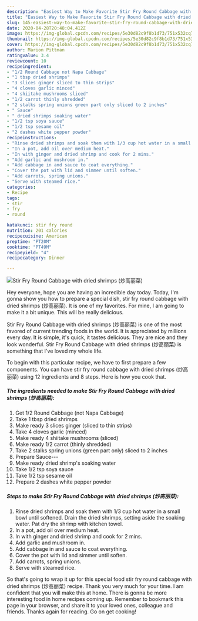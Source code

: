 ```yaml
---
description: "Easiest Way to Make Favorite Stir Fry Round Cabbage with dried shrimps (炒高丽菜)"
title: "Easiest Way to Make Favorite Stir Fry Round Cabbage with dried shrimps (炒高丽菜)"
slug: 145-easiest-way-to-make-favorite-stir-fry-round-cabbage-with-dried-shrimps
date: 2020-04-28T20:48:04.412Z
image: https://img-global.cpcdn.com/recipes/5e30d82c9f8b1d73/751x532cq70/stir-fry-round-cabbage-with-dried-shrimps-炒高丽菜-recipe-main-photo.jpg
thumbnail: https://img-global.cpcdn.com/recipes/5e30d82c9f8b1d73/751x532cq70/stir-fry-round-cabbage-with-dried-shrimps-炒高丽菜-recipe-main-photo.jpg
cover: https://img-global.cpcdn.com/recipes/5e30d82c9f8b1d73/751x532cq70/stir-fry-round-cabbage-with-dried-shrimps-炒高丽菜-recipe-main-photo.jpg
author: Marion Pittman
ratingvalue: 3.4
reviewcount: 10
recipeingredient:
- "1/2 Round Cabbage not Napa Cabbage"
- "1 tbsp dried shrimps"
- "3 slices ginger sliced to thin strips"
- "4 cloves garlic minced"
- "4 shiitake mushrooms sliced"
- "1/2 carrot thinly shredded"
- "2 stalks spring unions green part only sliced to 2 inches"
- " Sauce"
- " dried shrimps soaking water"
- "1/2 tsp soya sauce"
- "1/2 tsp sesame oil"
- "2 dashes white pepper powder"
recipeinstructions:
- "Rinse dried shrimps and soak them with 1/3 cup hot water in a small bowl until softened. Drain the dried shrimps, setting aside the soaking water. Pat dry the shrimp with kitchen towel."
- "In a pot, add oil over medium heat."
- "In with ginger and dried shrimp and cook for 2 mins."
- "Add garlic and mushroom in."
- "Add cabbage in and sauce to coat everything."
- "Cover the pot with lid and simmer until soften."
- "Add carrots, spring unions."
- "Serve with steamed rice."
categories:
- Recipe
tags:
- stir
- fry
- round

katakunci: stir fry round 
nutrition: 201 calories
recipecuisine: American
preptime: "PT20M"
cooktime: "PT49M"
recipeyield: "4"
recipecategory: Dinner

---
```



![Stir Fry Round Cabbage with dried shrimps (炒高丽菜)](https://img-global.cpcdn.com/recipes/5e30d82c9f8b1d73/751x532cq70/stir-fry-round-cabbage-with-dried-shrimps-炒高丽菜-recipe-main-photo.jpg)

Hey everyone, hope you are having an incredible day today. Today, I'm gonna show you how to prepare a special dish, stir fry round cabbage with dried shrimps (炒高丽菜). It is one of my favorites. For mine, I am going to make it a bit unique. This will be really delicious.



Stir Fry Round Cabbage with dried shrimps (炒高丽菜) is one of the most favored of current trending foods in the world. It is appreciated by millions every day. It is simple, it's quick, it tastes delicious. They are nice and they look wonderful. Stir Fry Round Cabbage with dried shrimps (炒高丽菜) is something that I've loved my whole life.


To begin with this particular recipe, we have to first prepare a few components. You can have stir fry round cabbage with dried shrimps (炒高丽菜) using 12 ingredients and 8 steps. Here is how you cook that.

<!--inarticleads1-->

##### The ingredients needed to make Stir Fry Round Cabbage with dried shrimps (炒高丽菜):

1. Get 1/2 Round Cabbage (not Napa Cabbage)
1. Take 1 tbsp dried shrimps
1. Make ready 3 slices ginger (sliced to thin strips)
1. Take 4 cloves garlic (minced)
1. Make ready 4 shiitake mushrooms (sliced)
1. Make ready 1/2 carrot (thinly shredded)
1. Take 2 stalks spring unions (green part only) sliced to 2 inches
1. Prepare  Sauce---
1. Make ready  dried shrimp&#39;s soaking water
1. Take 1/2 tsp soya sauce
1. Take 1/2 tsp sesame oil
1. Prepare 2 dashes white pepper powder




<!--inarticleads2-->

##### Steps to make Stir Fry Round Cabbage with dried shrimps (炒高丽菜):

1. Rinse dried shrimps and soak them with 1/3 cup hot water in a small bowl until softened. Drain the dried shrimps, setting aside the soaking water. Pat dry the shrimp with kitchen towel.
1. In a pot, add oil over medium heat.
1. In with ginger and dried shrimp and cook for 2 mins.
1. Add garlic and mushroom in.
1. Add cabbage in and sauce to coat everything.
1. Cover the pot with lid and simmer until soften.
1. Add carrots, spring unions.
1. Serve with steamed rice.




So that's going to wrap it up for this special food stir fry round cabbage with dried shrimps (炒高丽菜) recipe. Thank you very much for your time. I am confident that you will make this at home. There is gonna be more interesting food in home recipes coming up. Remember to bookmark this page in your browser, and share it to your loved ones, colleague and friends. Thanks again for reading. Go on get cooking!

